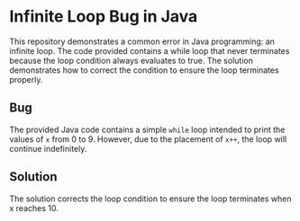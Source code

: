 # Infinite Loop Bug in Java

This repository demonstrates a common error in Java programming: an infinite loop. The code provided contains a while loop that never terminates because the loop condition always evaluates to true.  The solution demonstrates how to correct the condition to ensure the loop terminates properly.

## Bug
The provided Java code contains a simple `while` loop intended to print the values of `x` from 0 to 9.  However, due to the placement of `x++`, the loop will continue indefinitely.

## Solution
The solution corrects the loop condition to ensure the loop terminates when x reaches 10.